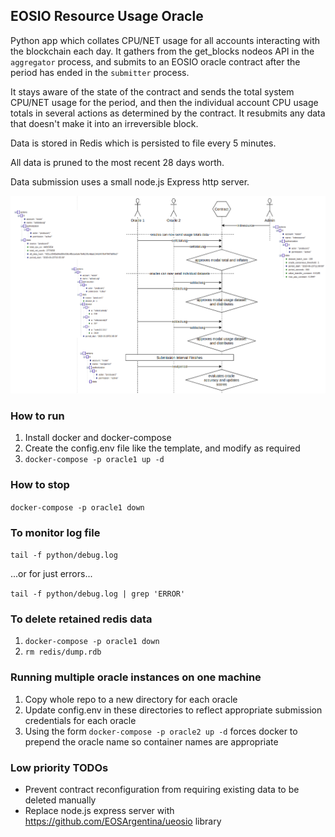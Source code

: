 ## EOSIO Resource Usage Oracle

Python app which collates CPU/NET usage for all accounts interacting with the blockchain each day. It gathers from the get_blocks nodeos API in the `aggregator` process, and submits to an EOSIO oracle contract after the period has ended in the `submitter` process.

It stays aware of the state of the contract and sends the total system CPU/NET usage for the period, and then the individual account CPU usage totals in several actions as determined by the contract. It resubmits any data that doesn't make it into an irreversible block.

Data is stored in Redis which is persisted to file every 5 minutes.

All data is pruned to the most recent 28 days worth.

Data submission uses a small node.js Express http server.

![Data Flow Diagram](data-flow.png)

### How to run

1) Install docker and docker-compose
2) Create the config.env file like the template, and modify as required
3) `docker-compose -p oracle1 up -d`

### How to stop
`docker-compose -p oracle1 down`

### To monitor log file
`tail -f python/debug.log`

...or for just errors...

`tail -f python/debug.log | grep 'ERROR'`

### To delete retained redis data
1) `docker-compose -p oracle1 down`
2) `rm redis/dump.rdb`

### Running multiple oracle instances on one machine
1) Copy whole repo to a new directory for each oracle
2) Update config.env in these directories to reflect appropriate submission credentials for each oracle
3) Using the form `docker-compose -p oracle2 up -d` forces docker to prepend the oracle name so container names are appropriate

### Low priority TODOs
- Prevent contract reconfiguration from requiring existing data to be deleted manually
- Replace node.js express server with https://github.com/EOSArgentina/ueosio library